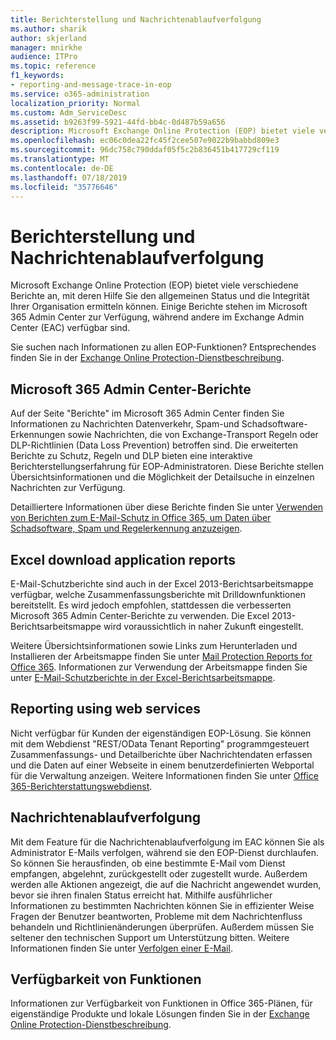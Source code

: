 ```yaml
---
title: Berichterstellung und Nachrichtenablaufverfolgung
ms.author: sharik
author: skjerland
manager: mnirkhe
audience: ITPro
ms.topic: reference
f1_keywords:
- reporting-and-message-trace-in-eop
ms.service: o365-administration
localization_priority: Normal
ms.custom: Adm_ServiceDesc
ms.assetid: b9263f99-5921-44fd-bb4c-0d487b59a656
description: Microsoft Exchange Online Protection (EOP) bietet viele verschiedene Berichte an, mit deren Hilfe Sie den allgemeinen Status und die Integrität Ihrer Organisation ermitteln können. Einige Berichte stehen im Microsoft 365 Admin Center zur Verfügung, während andere im Exchange Admin Center (EAC) verfügbar sind.
ms.openlocfilehash: ec06c0dea22fc45f2cee507e9022b9babbd809e3
ms.sourcegitcommit: 96dc758c790ddaf05f5c2b836451b417729cf119
ms.translationtype: MT
ms.contentlocale: de-DE
ms.lasthandoff: 07/18/2019
ms.locfileid: "35776646"
---
```

# <a name="reporting-and-message-trace"></a>Berichterstellung und Nachrichtenablaufverfolgung

Microsoft Exchange Online Protection (EOP) bietet viele verschiedene Berichte an, mit deren Hilfe Sie den allgemeinen Status und die Integrität Ihrer Organisation ermitteln können. Einige Berichte stehen im Microsoft 365 Admin Center zur Verfügung, während andere im Exchange Admin Center (EAC) verfügbar sind.
  
Sie suchen nach Informationen zu allen EOP-Funktionen? Entsprechendes finden Sie in der [Exchange Online Protection-Dienstbeschreibung](exchange-online-protection-service-description.md).
  
## <a name="microsoft-365-admin-center-reports"></a>Microsoft 365 Admin Center-Berichte
<a name="BKMK_office365admincenterreports"> </a>

Auf der Seite "Berichte" im Microsoft 365 Admin Center finden Sie Informationen zu Nachrichten Datenverkehr, Spam-und Schadsoftware-Erkennungen sowie Nachrichten, die von Exchange-Transport Regeln oder DLP-Richtlinien (Data Loss Prevention) betroffen sind. Die erweiterten Berichte zu Schutz, Regeln und DLP bieten eine interaktive Berichterstellungserfahrung für EOP-Administratoren. Diese Berichte stellen Übersichtsinformationen und die Möglichkeit der Detailsuche in einzelnen Nachrichten zur Verfügung.
  
Detailliertere Informationen über diese Berichte finden Sie unter [Verwenden von Berichten zum E-Mail-Schutz in Office 365, um Daten über Schadsoftware, Spam und Regelerkennung anzuzeigen](https://go.microsoft.com/fwlink/p/?LinkID=401102).
  
## <a name="excel-download-application-reports"></a>Excel download application reports
<a name="BKMK_exceldownloadapplicationreports"> </a>

E-Mail-Schutzberichte sind auch in der Excel 2013-Berichtsarbeitsmappe verfügbar, welche Zusammenfassungsberichte mit Drilldownfunktionen bereitstellt. Es wird jedoch empfohlen, stattdessen die verbesserten Microsoft 365 Admin Center-Berichte zu verwenden. Die Excel 2013-Berichtsarbeitsmappe wird voraussichtlich in naher Zukunft eingestellt. 
  
Weitere Übersichtsinformationen sowie Links zum Herunterladen und Installieren der Arbeitsmappe finden Sie unter [Mail Protection Reports for Office 365](https://go.microsoft.com/fwlink/p/?LinkId=271776). Informationen zur Verwendung der Arbeitsmappe finden Sie unter [E-Mail-Schutzberichte in der Excel-Berichtsarbeitsmappe](https://go.microsoft.com/fwlink/p/?LinkId=285211).
  
## <a name="reporting-using-web-services"></a>Reporting using web services
<a name="BKMK_reportingusingwebservices"> </a>

Nicht verfügbar für Kunden der eigenständigen EOP-Lösung. Sie können mit dem Webdienst "REST/OData Tenant Reporting" programmgesteuert Zusammenfassungs- und Detailberichte über Nachrichtendaten erfassen und die Daten auf einer Webseite in einem benutzerdefinierten Webportal für die Verwaltung anzeigen. Weitere Informationen finden Sie unter [Office 365-Berichterstattungswebdienst](https://go.microsoft.com/fwlink/?LinkId=279926).
  
## <a name="message-trace"></a>Nachrichtenablaufverfolgung
<a name="BKMK_messagetrace"> </a>

Mit dem Feature für die Nachrichtenablaufverfolgung im EAC können Sie als Administrator E-Mails verfolgen, während sie den EOP-Dienst durchlaufen. So können Sie herausfinden, ob eine bestimmte E-Mail vom Dienst empfangen, abgelehnt, zurückgestellt oder zugestellt wurde. Außerdem werden alle Aktionen angezeigt, die auf die Nachricht angewendet wurden, bevor sie ihren finalen Status erreicht hat. Mithilfe ausführlicher Informationen zu bestimmten Nachrichten können Sie in effizienter Weise Fragen der Benutzer beantworten, Probleme mit dem Nachrichtenfluss behandeln und Richtlinienänderungen überprüfen. Außerdem müssen Sie seltener den technischen Support um Unterstützung bitten. Weitere Informationen finden Sie unter [Verfolgen einer E-Mail](https://go.microsoft.com/fwlink/p/?LinkID=282262).
  
## <a name="feature-availability"></a>Verfügbarkeit von Funktionen
<a name="BKMK_messagetrace"> </a>

Informationen zur Verfügbarkeit von Funktionen in Office 365-Plänen, für eigenständige Produkte und lokale Lösungen finden Sie in der [Exchange Online Protection-Dienstbeschreibung](exchange-online-protection-service-description.md).
  

